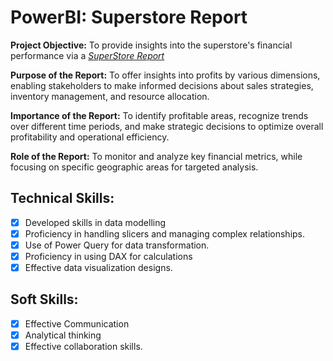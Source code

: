 # PowerBI: Superstore Report

**Project Objective:** 
To provide insights into the superstore's financial performance via a _[SuperStore Report](https://github.com/rasidatyekeen/PowerBI_Superstore-Report/blob/main/Sample%20Superstore%20Report.png)_

**Purpose of the Report:** To offer insights into profits by various dimensions, enabling stakeholders to make informed decisions about sales strategies, inventory management, and resource allocation.

**Importance of the Report:** To identify profitable areas, recognize trends over different time periods, and make strategic decisions to optimize overall profitability and operational efficiency.

**Role of the Report:** To monitor and analyze key financial metrics, while focusing on specific geographic areas for targeted analysis.

## Technical Skills:
- [x] Developed skills in data modelling
- [x] Proficiency in handling slicers and managing complex relationships.
- [x] Use of Power Query for data transformation.
- [x] Proficiency in using DAX for calculations
- [x] Effective data visualization designs.

## Soft Skills:
- [x] Effective Communication
- [x] Analytical thinking
- [x] Effective collaboration skills.
